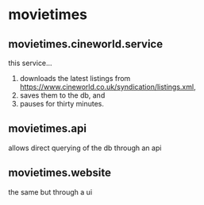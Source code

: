 # movietimes

## movietimes.cineworld.service ##

this service...

1. downloads the latest listings from https://www.cineworld.co.uk/syndication/listings.xml,
2. saves them to the db, and
3. pauses for thirty minutes.

## movietimes.api ##

allows direct querying of the db through an api

## movietimes.website ##

the same but through a ui
